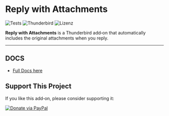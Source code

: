 # Reply with Attachments

![Tests](https://img.shields.io/badge/tests-vitest-blue)
![Thunderbird](https://img.shields.io/badge/thunderbird-MV3-green)
![Lizenz](https://img.shields.io/badge/lizenz-GPLv3-lightgrey)


**Reply with Attachments** is a Thunderbird add‑on that automatically includes the original attachments when you reply.

---

## DOCS

- [Full Docs here](https://bitranox.github.io/Thunderbird-Reply-with-Attachments/)

## Support This Project

If you like this add‑on, please consider supporting it:

[![Donate via PayPal](https://raw.githubusercontent.com/stefan-niedermann/paypal-donate-button/master/paypal-donate-button.png)](https://www.paypal.com/donate/?hosted_button_id=L2NQXHB7FQ5FJ)
